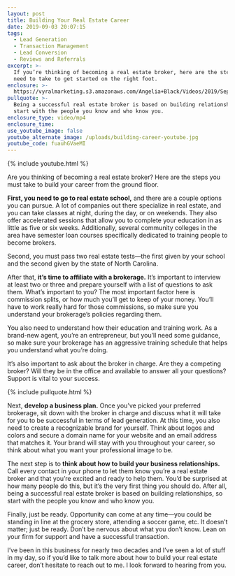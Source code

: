 ```yaml
---
layout: post
title: Building Your Real Estate Career
date: 2019-09-03 20:07:15
tags:
  - Lead Generation
  - Transaction Management
  - Lead Conversion
  - Reviews and Referrals
excerpt: >-
  If you’re thinking of becoming a real estate broker, here are the steps you
  need to take to get started on the right foot.
enclosure: >-
  https://vyralmarketing.s3.amazonaws.com/Angelia+Black/Videos/2019/September/Building+Your+Real+Estate+Career.mp4
pullquote: >-
  Being a successful real estate broker is based on building relationships, so
  start with the people you know and who know you.
enclosure_type: video/mp4
enclosure_time:
use_youtube_image: false
youtube_alternate_image: /uploads/building-career-youtube.jpg
youtube_code: fuauhGVaeMI
---
```


{% include youtube.html %}

Are you thinking of becoming a real estate broker? Here are the steps you must take to build your career from the ground floor.&nbsp;

**First, you need to go to real estate school,** and there are a couple options you can pursue. A lot of companies out there specialize in real estate, and you can take classes at night, during the day, or on weekends. They also offer accelerated sessions that allow you to complete your education in as little as five or six weeks. Additionally, several community colleges in the area have semester loan courses specifically dedicated to training people to become brokers.&nbsp;

Second, you must pass two real estate tests—the first given by your school and the second given by the state of North Carolina.

After that, **it’s time to affiliate with a brokerage.** It’s important to interview at least two or three and prepare yourself with a list of questions to ask them. What’s important to you? The most important factor here is commission splits, or how much you’ll get to keep of your money. You’ll have to work really hard for those commissions, so make sure you understand your brokerage’s policies regarding them.&nbsp;

You also need to understand how their education and training work. As a brand-new agent, you’re an entrepreneur, but you’ll need some guidance, so make sure your brokerage has an aggressive training schedule that helps you understand what you’re doing.&nbsp;

It’s also important to ask about the broker in charge. Are they a competing broker? Will they be in the office and available to answer all your questions? Support is vital to your success.&nbsp;

{% include pullquote.html %}

Next, **develop a business plan.** Once you’ve picked your preferred brokerage, sit down with the broker in charge and discuss what it will take for you to be successful in terms of lead generation. At this time, you also need to create a recognizable brand for yourself. Think about logos and colors and secure a domain name for your website and an email address that matches it. Your brand will stay with you throughout your career, so think about what you want your professional image to be.&nbsp;

The next step is to **think about how to build your business relationships.** Call every contact in your phone to let them know you’re a real estate broker and that you’re excited and ready to help them. You’d be surprised at how many people do this, but it’s the very first thing you should do. After all, being a successful real estate broker is based on building relationships, so start with the people you know and who know you.&nbsp;

Finally, just be ready. Opportunity can come at any time—you could be standing in line at the grocery store, attending a soccer game, etc. It doesn’t matter; just be ready. Don’t be nervous about what you don’t know. Lean on your firm for support and have a successful transaction.&nbsp;

I’ve been in this business for nearly two decades and I’ve seen a lot of stuff in my day, so if you’d like to talk more about how to build your real estate career, don’t hesitate to reach out to me. I look forward to hearing from you.